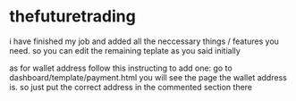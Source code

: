 # thefuturetrading
i have finished my job and added all the neccessary things / features you need. so you can edit the remaining teplate as you said initially 

as for wallet address follow this instructing to add one:
go to dashboard/template/payment.html you will see the page the wallet address is. so just put the correct address in the commented section there
